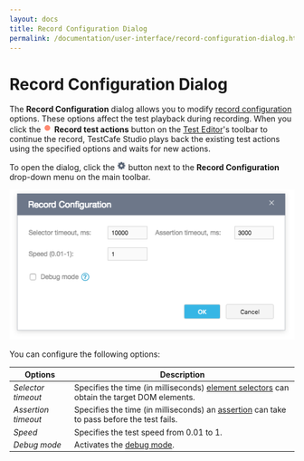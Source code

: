 ```yaml
---
layout: docs
title: Record Configuration Dialog
permalink: /documentation/user-interface/record-configuration-dialog.html
---
```

# Record Configuration Dialog

The **Record Configuration** dialog allows you to modify [record configuration](../guides/record-tests/README.md#record-configurations) options. These options affect the test playback during recording. When you click the ![Start recording a test](../../images/guides/record-test-icon.png) **Record test actions** button on the [Test Editor](test-editor.md)'s toolbar to continue the record, TestCafe Studio plays back the existing test actions using the specified options and waits for new actions.

To open the dialog, click the ![Settings button](../../images/guides/settings-icon.png) button next to the **Record Configuration** drop-down menu on the main toolbar.

![Record Configuration Dialog](../../images/user-interface/dialogs/record-configuration-dialog.png)

You can configure the following options:

Options           | Description
----------------- | -------------
*Selector timeout*  | Specifies the time (in milliseconds) [element selectors](../guides/record-tests/test-actions/on-page-actions/action-parameters.md#element-selector) can obtain the target DOM elements.
*Assertion timeout* | Specifies the time (in milliseconds) an [assertion](../guides/record-tests/test-actions/assertions.md) can take to pass before the test fails.
*Speed*             | Specifies the test speed from 0.01 to 1.
*Debug mode*        | Activates the [debug mode](../guides/debug-tests.md#debugging-recorded-tests).
